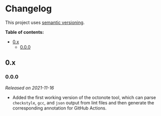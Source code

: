 # Changelog

This project uses [semantic versioning][semver].

**Table of contents:**

- [0.x](#0x)
  - [0.0.0](#000)

[semver]: https://semver.org/

<!--

## Unreleased

ADD UNRELEASED CHANGES HERE UNTIL THE NEXT RELEASE IS MADE

-->

## 0.x

### 0.0.0

_Released on 2021-11-16_

- Added the first working version of the octonote tool, which can parse
  `checkstyle`, `gcc`, and `json` output from lint files and then generate the
  corresponding annotation for GitHub Actions.
